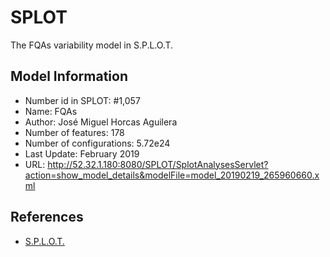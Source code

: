 # SPLOT
The FQAs variability model in S.P.L.O.T.

## Model Information
* Number id in SPLOT: #1,057  
* Name: FQAs  
* Author: José Miguel Horcas Aguilera  
* Number of features: 178  
* Number of configurations: 5.72e24  
* Last Update: February 2019  
* URL: http://52.32.1.180:8080/SPLOT/SplotAnalysesServlet?action=show_model_details&modelFile=model_20190219_265960660.xml

## References
* [S.P.L.O.T.](http://www.splot-research.org/)
